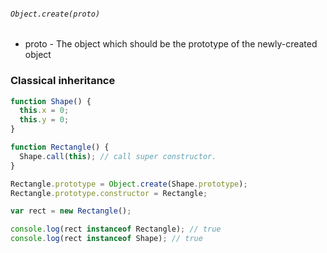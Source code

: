 ###### `Object.create(proto)`

* proto - The object which should be the prototype of the newly-created object
<!-- .element: class="fragment" -->



### Classical inheritance

```javascript
function Shape() {
  this.x = 0;
  this.y = 0;
}

function Rectangle() {
  Shape.call(this); // call super constructor.
}

Rectangle.prototype = Object.create(Shape.prototype);
Rectangle.prototype.constructor = Rectangle;

var rect = new Rectangle();

console.log(rect instanceof Rectangle); // true
console.log(rect instanceof Shape); // true
```
